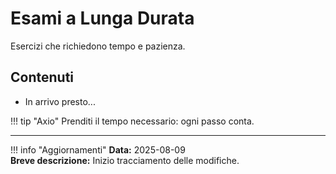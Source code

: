 # Esami a Lunga Durata

Esercizi che richiedono tempo e pazienza.

## Contenuti

- In arrivo presto...

!!! tip "Axio"
    Prenditi il tempo necessario: ogni passo conta.

---

!!! info "Aggiornamenti"
    **Data:** 2025-08-09  
    **Breve descrizione:** Inizio tracciamento delle modifiche.

